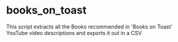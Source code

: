 # books_on_toast
This script extracts all the Books recommended in 'Books on Toast' YouTube video descriptions and exports it out in a CSV
